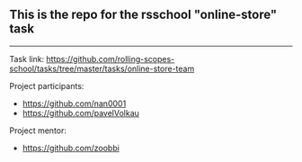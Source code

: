 ## This is the repo for the rsschool "online-store" task
---
Task link: https://github.com/rolling-scopes-school/tasks/tree/master/tasks/online-store-team

Project participants:
 - https://github.com/nan0001
 - https://github.com/pavelVolkau

Project mentor:
 - https://github.com/zoobbi